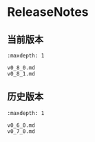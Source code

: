# ReleaseNotes


## 当前版本

```{toctree}
:maxdepth: 1

v0_8_0.md
v0_8_1.md
```


## 历史版本

```{toctree}
:maxdepth: 1

v0_6_0.md
v0_7_0.md
```
